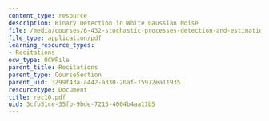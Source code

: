 ```yaml
---
content_type: resource
description: Binary Detection in White Gaussian Noise
file: /media/courses/6-432-stochastic-processes-detection-and-estimation-spring-2004/3cfb51ce35fb9bde72134004b4aa11b5_rec10.pdf
file_type: application/pdf
learning_resource_types:
- Recitations
ocw_type: OCWFile
parent_title: Recitations
parent_type: CourseSection
parent_uid: 3299f43a-a442-a330-20af-75972ea11935
resourcetype: Document
title: rec10.pdf
uid: 3cfb51ce-35fb-9bde-7213-4004b4aa11b5
---
```

